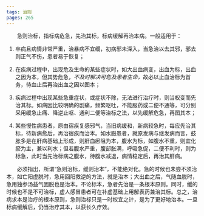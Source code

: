 ```yaml
---
tags: 治则
pages: 265
---
```

&emsp;&emsp;急则治标，指标病危急，先治其标，标病缓解再治本病。一般适用于：
1. 卒病且病情非常严重，治暴病不宜缓，初病邪未深入，当急治以去其邪，邪去则正气不伤，患者易于恢复；<br>

2. 在疾病过程中，出现危及生命的某些症状时，如大出血病变，出血为标，出血之因为本，但其势危急，<dfn>不及时解决可危及患者生命，</dfn>故必以止血治标为首务，待血止后再治出血之因以图本；<br>

3. 疾病过程中出现某些急重症状，或症状不除，无法进行治疗时，则当权变而先治其标。如病因比较明确的剧痛，频繁呕吐，不能服药或二便不通等，可分别采用缓急止痛、降逆止呕、通利二便等治标之法，以先缓解危急，再图其本；<br>

4. 某些慢性病患者，原由宿疾复感邪气，当旧病缓和，新病较急时，每应先治其标，待新病愈后，再治宿疾而治本。如水臌患者，就原发病与继发病而言，鼓胀多是在肝病基础上形成，则肝血瘀阻为本，腹水为标，如腹水不重，则宜化瘀为主，兼以利水；但若腹水严重，腹部胀满，呼吸急促，二便不利时，则为标急，此时当先治标病之腹水，待腹水减退，病情稳定后，再治其肝病。

&emsp;&emsp;必须指出，所谓“急则治标，缓则治本”，不能绝对化。急的时候也未尝不须治本，如亡阳虚脱时，急用回阳救逆的方法，就是治本；大出血之后，气随血脱时，急用独参汤益气固脱也是治本。不论标本，急者先治是一条根本原则。同时，缓的时候也不是不可治标，虚人感冒患者可在补虚基础上用解表药兼治其标。总之，治病求本是治疗的根本原则，急则治标只是一时权宜之计，是为了更好地治本。一旦标病缓解后，仍当治疗其本，以获长久疗效。